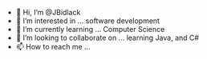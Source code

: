 - 👋 Hi, I’m @JBidlack
- 👀 I’m interested in ... software development
- 🌱 I’m currently learning ... Computer Science
- 💞️ I’m looking to collaborate on ... learning Java, and C#
- 📫 How to reach me ...

<!---
JBidlack/JBidlack is a ✨ special ✨ repository because its `README.md` (this file) appears on your GitHub profile.
You can click the Preview link to take a look at your changes.
--->
